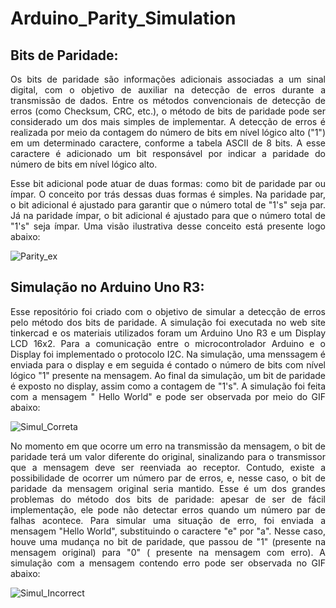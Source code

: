 # Arduino_Parity_Simulation
## Bits de Paridade:
<div align="justify">
   Os bits de paridade são informações adicionais associadas a um sinal digital, com o objetivo de auxiliar na detecção de erros durante a transmissão de dados. Entre os métodos convencionais de detecção de erros (como Checksum, CRC, etc.), o método de bits de paridade pode ser considerado um dos mais simples de implementar. A detecção de erros é realizada por meio da contagem do número de bits em nível lógico alto ("1") em um determinado caractere, conforme a tabela ASCII de 8 bits. A esse caractere é adicionado um bit responsável por indicar a paridade do número de bits em nível lógico alto.

Esse bit adicional pode atuar de duas formas: como bit de paridade par ou ímpar. O conceito por trás dessas duas formas é simples. Na paridade par, o bit adicional é ajustado para garantir que o número total de "1's" seja par. Já na paridade ímpar, o bit adicional é ajustado para que o número total de "1's" seja ímpar. Uma visão ilustrativa desse conceito está presente logo abaixo:
</div>

![Parity_ex](https://github.com/user-attachments/assets/ee5b3092-142f-478e-a01f-586e636a3bc1)

## Simulação no Arduino Uno R3:
<div align="justify">
Esse repositório foi criado com o objetivo de simular a detecção de erros pelo método dos bits de paridade. A simulação foi executada no web site tinkercad e os materiais utilizados foram um Arduino Uno R3 e um Display LCD 16x2. Para a comunicação entre o microcontrolador Arduino e o Display foi implementado o protocolo I2C. Na simulação, uma menssagem é enviada para o display e em seguida é contado o número de bits com nível lógico "1" presente na mensagem. Ao final da simulação, um bit de paridade é exposto no display, assim como a contagem de "1's". A simulação foi feita com a mensagem " Hello World" e pode ser observada por meio do GIF abaixo:
</div>

![Simul_Correta](https://github.com/user-attachments/assets/dc27f3cb-e318-4e97-8924-b5db82832d0f)

<div align="justify">
No momento em que ocorre um erro na transmissão da mensagem, o bit de paridade terá um valor diferente do original, sinalizando para o transmissor que a mensagem deve ser reenviada ao receptor. Contudo, existe a possibilidade de ocorrer um número par de erros, e, nesse caso, o bit de paridade da mensagem original seria mantido. Esse é um dos grandes problemas do método dos bits de paridade: apesar de ser de fácil implementação, ele pode não detectar erros quando um número par de falhas acontece. Para simular uma situação de erro, foi enviada a mensagem "Hello World", substituindo o caractere "e" por "a". Nesse caso, houve uma mudança no bit de paridade, que passou de "1" (presente na mensagem original) para "0" ( presente na mensagem com erro). A simulação com a mensagem contendo erro pode ser observada no GIF abaixo:
</div>


![Simul_Incorrect](https://github.com/user-attachments/assets/fb6fd1d7-78a3-442d-b285-6232f4b67a1a)



